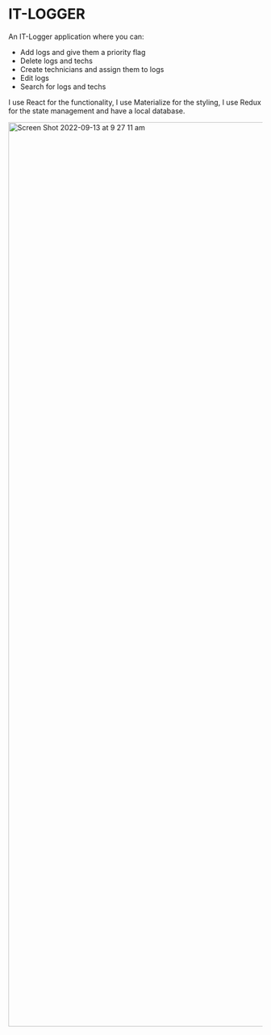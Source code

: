 # IT-LOGGER

An IT-Logger application where you can:

- Add logs and give them a priority flag
- Delete logs and techs
- Create technicians and assign them to logs
- Edit logs
- Search for logs and techs

I use React for the functionality, I use Materialize for the styling, I use Redux for the state management and have a local database.

<img width="1788" alt="Screen Shot 2022-09-13 at 9 27 11 am" src="https://user-images.githubusercontent.com/93498264/189781213-73a573e6-3d92-4709-af3e-494fccf8b167.png">

